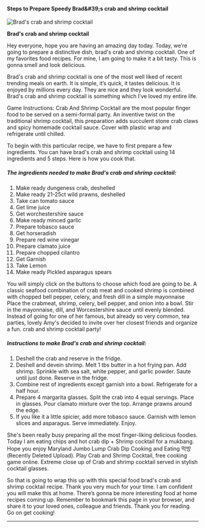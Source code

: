             

#### Steps to Prepare Speedy Brad&amp;#39;s crab and shrimp cocktail

![Brad's crab and shrimp cocktail](https://img-global.cpcdn.com/recipes/e1b68f6266bbcff4/751x532cq70/brads-crab-and-shrimp-cocktail-recipe-main-photo.jpg)

**Brad's crab and shrimp cocktail**

Hey everyone, hope you are having an amazing day today. Today, we’re going to prepare a distinctive dish, brad's crab and shrimp cocktail. One of my favorites food recipes. For mine, I am going to make it a bit tasty. This is gonna smell and look delicious.

Brad's crab and shrimp cocktail is one of the most well liked of recent trending meals on earth. It is simple, it’s quick, it tastes delicious. It is enjoyed by millions every day. They are nice and they look wonderful. Brad's crab and shrimp cocktail is something which I’ve loved my entire life.

Game Instructions: Crab And Shrimp Cocktail are the most popular finger food to be served on a semi-formal party. An inventive twist on the traditional shrimp cocktail, this preparation adds succulent stone crab claws and spicy homemade cocktail sauce. Cover with plastic wrap and refrigerate until chilled.

To begin with this particular recipe, we have to first prepare a few ingredients. You can have brad's crab and shrimp cocktail using 14 ingredients and 5 steps. Here is how you cook that.

##### The ingredients needed to make Brad's crab and shrimp cocktail:

1.  Make ready dungeness crab, deshelled
2.  Make ready 21-25ct wild prawns, deshelled
3.  Take can tomato sauce
4.  Get lime juice
5.  Get worchestershire sauce
6.  Make ready minced garlic
7.  Prepare tobasco sauce
8.  Get horseradish
9.  Prepare red wine vinegar
10.  Prepare clamato juice
11.  Prepare chopped cilantro
12.  Get Garnish
13.  Take Lemon
14.  Make ready Pickled asparagus spears

You will simply click on the buttons to choose which food are going to be. A classic seafood combination of crab meat and cooked shrimp is combined with chopped bell pepper, celery, and fresh dill in a simple mayonnaise Place the crabmeat, shrimp, celery, bell pepper, and onion into a bowl. Stir in the mayonnaise, dill, and Worcestershire sauce until evenly blended. Instead of going for one of her famous, but already so very common, tea parties, lovely Amy's decided to invite over her closest friends and organize a fun. crab and shrimp cocktail party!

##### Instructions to make Brad's crab and shrimp cocktail:

1.  Deshell the crab and reserve in the fridge.
2.  Deshell and devein shrimp. Melt 1 tbs butter in a hot frying pan. Add shrimp. Sprinkle with sea salt, white pepper, and garlic powder. Saute until just done. Reserve in the fridge.
3.  Combine rest of ingredients except garnish into a bowl. Refrigerate for a half hour.
4.  Prepare 4 margarita glasses. Split the crab into 4 equal servings. Place in glasses. Pour clamato mixture over the top. Arrange prawns around the edge.
5.  If you like it a little spicier, add more tobasco sauce. Garnish with lemon slices and asparagus. Serve immediately. Enjoy.

She's been really busy preparing all the most finger-liking delicious foodies. Today I am eating chips and hot crab dip + Shrimp cocktail for a mukbang. Hope you enjoy Maryland Jumbo Lump Crab Dip Cooking and Eating 먹방 (Recently Deleted Upload). Play Crab and Shrimp Cocktail, free cooking game online. Extreme close up of Crab and shrimp cocktail served in stylish cocktail glasses.

So that is going to wrap this up with this special food brad's crab and shrimp cocktail recipe. Thank you very much for your time. I am confident you will make this at home. There’s gonna be more interesting food at home recipes coming up. Remember to bookmark this page in your browser, and share it to your loved ones, colleague and friends. Thank you for reading. Go on get cooking!

* * *